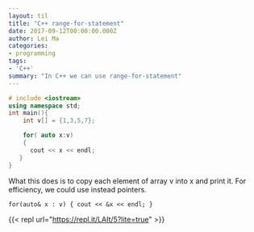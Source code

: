 ```yaml
---
layout: til
title: "C++ range-for-statement"
date: 2017-09-12T00:00:00.000Z
author: Lei Ma
categories:
- programming
tags:
- 'C++'
summary: "In C++ we can use range-for-statement"
---
```


```cpp
# include <iostream>
using namespace std;
int main(){
    int v[] = {1,3,5,7};

    for( auto x:v)
    {
      cout << x << endl;
   }
}
```

What this does is to copy each element of array v into x and print it. For efficiency, we could use instead pointers.

```highlight cpp
for(auto& x : v) { cout << &x << endl; }
```

{{< repl url="https://repl.it/LAIt/5?lite=true" >}}